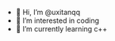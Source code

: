 - 👋 Hi, I’m @uxitanqq
- 👀 I’m interested in coding
- 🌱 I’m currently learning c++


<!---
uxitanqq/uxitanqq is a ✨ special ✨ repository because its `README.md` (this file) appears on your GitHub profile.
You can click the Preview link to take a look at your changes.
--->
